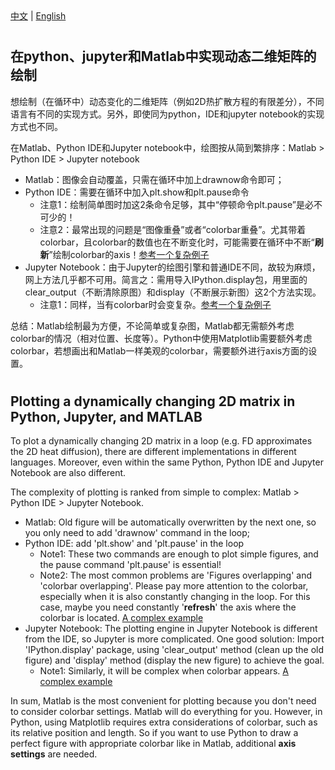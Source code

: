 <!--! 寻找的是标题。正文直接写标题后即可 -->
<div>
  <a href="#中文">中文</a> |
  <a href="#english">English</a>
</div>

<!-- Chinese VERSION -->

<h1 id="中文"> </h1>   <!--! 里面是标题: 可以没有标题 -->

## 在python、jupyter和Matlab中实现动态二维矩阵的绘制

想绘制（在循环中）动态变化的二维矩阵（例如2D热扩散方程的有限差分），不同语言有不同的实现方式。另外，即使同为python，IDE和jupyter notebook的实现方式也不同。

在Matlab、Python IDE和Jupyter notebook中，绘图按从简到繁排序：Matlab > Python IDE > Jupyter notebook
- Matlab：图像会自动覆盖，只需在循环中加上drawnow命令即可；
- Python IDE：需要在循环中加入plt.show和plt.pause命令
  - 注意1：绘制简单图时加这2条命令足够，其中“停顿命令plt.pause”是必不可少的！
  - 注意2：最常出现的问题是“图像重叠”或者“colorbar重叠”。尤其带着colorbar，且colorbar的数值也在不断变化时，可能需要在循环中不断“**刷新**”绘制colorbar的axis！[参考一个复杂例子](https://github.com/EZ4BYG/Numerical_Modelling_Geophysics/blob/main/Exercise%201/e1_python.py)
- Jupyter Notebook：由于Jupyter的绘图引擎和普通IDE不同，故较为麻烦，网上方法几乎都不可用。简言之：需用导入IPython.display包，用里面的clear_output（不断清除原图）和display（不断展示新图）这2个方法实现。
  - 注意1：同样，当有colorbar时会变复杂。[参考一个复杂例子](https://github.com/EZ4BYG/Numerical_Modelling_Geophysics/blob/main/Exercise%201/e1_jupyter.ipynb)

总结：Matlab绘制最为方便，不论简单或复杂图，Matlab都无需额外考虑colorbar的情况（相对位置、长度等）。Python中使用Matplotlib需要额外考虑colorbar，若想画出和Matlab一样美观的colorbar，需要额外进行axis方面的设置。

<h1 id="english"> </h1>   <!--! 里面是标题: 可以没有标题 -->

## Plotting a dynamically changing 2D matrix in Python, Jupyter, and MATLAB

To plot a dynamically changing 2D matrix in a loop (e.g. FD approximates the 2D heat diffusion), there are different implementations in different languages. Moreover, even within the same Python, Python IDE and Jupyter Notebook are also different. 

The complexity of plotting is ranked from simple to complex: Matlab > Python IDE > Jupyter Notebook.
- Matlab: Old figure will be automatically overwritten by the next one, so you only need to add 'drawnow' command in the loop;
- Python IDE: add 'plt.show' and 'plt.pause' in the loop
  - Note1: These two commands are enough to plot simple figures, and the pause command 'plt.pause' is essential!
  - Note2: The most common problems are 'Figures overlapping' and 'colorbar overlapping'. Please pay more attention to the colorbar, especially when it is also constantly changing in the loop. For this case, maybe you need constantly '**refresh**' the axis where the colorbar is located. [A complex example](https://github.com/EZ4BYG/Numerical_Modelling_Geophysics/blob/main/Exercise%201/e1_python.py)
- Jupyter Notebook: The plotting engine in Jupyter Notebook is different from the IDE, so Jupyter is more complicated. One good solution: Import 'IPython.display' package, using 'clear_output' method (clean up the old figure) and 'display' method (display the new figure) to achieve the goal. 
  - Note1: Similarly, it will be complex when colorbar appears. [A complex example](https://github.com/EZ4BYG/Numerical_Modelling_Geophysics/blob/main/Exercise%201/e1_jupyter.ipynb)
  
In sum, Matlab is the most convenient for plotting because you don't need to consider colorbar settings. Matlab will do everything for you. However, in Python, using Matplotlib requires extra considerations of colorbar, such as its relative position and length. So if you want to use Python to draw a perfect figure with appropriate colorbar like in Matlab, additional **axis settings** are needed. 
